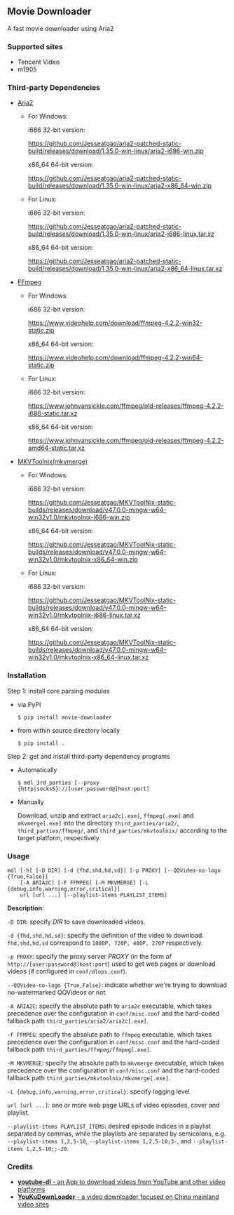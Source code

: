 ## Movie Downloader
A fast movie downloader using Aria2

### Supported sites
* Tencent Video
* m1905

### Third-party Dependencies
* [Aria2](https://github.com/Jesseatgao/aria2-patched-static-build)
    * For Windows:
    
        i686 32-bit version:
    
        https://github.com/Jesseatgao/aria2-patched-static-build/releases/download/1.35.0-win-linux/aria2-i686-win.zip
        
        x86_64 64-bit version:
        
        https://github.com/Jesseatgao/aria2-patched-static-build/releases/download/1.35.0-win-linux/aria2-x86_64-win.zip
    * For Linux:
    
        i686 32-bit version:
        
        https://github.com/Jesseatgao/aria2-patched-static-build/releases/download/1.35.0-win-linux/aria2-i686-linux.tar.xz

        x86_64 64-bit version:
        
        https://github.com/Jesseatgao/aria2-patched-static-build/releases/download/1.35.0-win-linux/aria2-x86_64-linux.tar.xz
        
* [FFmpeg](https://ffmpeg.org/download.html)
    * For Windows:
    
        i686 32-bit version:
    
        https://www.videohelp.com/download/ffmpeg-4.2.2-win32-static.zip
        
        x86_64 64-bit version:
        
        https://www.videohelp.com/download/ffmpeg-4.2.2-win64-static.zip
    * For Linux:
    
        i686 32-bit version:
        
        https://www.johnvansickle.com/ffmpeg/old-releases/ffmpeg-4.2.2-i686-static.tar.xz

        x86_64 64-bit version:
        
        https://www.johnvansickle.com/ffmpeg/old-releases/ffmpeg-4.2.2-amd64-static.tar.xz
        
* [MKVToolnix(mkvmerge)](https://github.com/Jesseatgao/MKVToolNix-static-builds)
    * For Windows:
    
        i686 32-bit version:
    
        https://github.com/Jesseatgao/MKVToolNix-static-builds/releases/download/v47.0.0-mingw-w64-win32v1.0/mkvtoolnix-i686-win.zip
        
        x86_64 64-bit version:
        
        https://github.com/Jesseatgao/MKVToolNix-static-builds/releases/download/v47.0.0-mingw-w64-win32v1.0/mkvtoolnix-x86_64-win.zip
    * For Linux:
    
        i686 32-bit version:
        
        https://github.com/Jesseatgao/MKVToolNix-static-builds/releases/download/v47.0.0-mingw-w64-win32v1.0/mkvtoolnix-i686-linux.tar.xz

        x86_64 64-bit version:
        
        https://github.com/Jesseatgao/MKVToolNix-static-builds/releases/download/v47.0.0-mingw-w64-win32v1.0/mkvtoolnix-x86_64-linux.tar.xz        

### Installation
Step 1: install core parsing modules
* via PyPI

    `$ pip install movie-downloader`

* from within source directory locally

    `$ pip install .`

Step 2: get and install third-party dependency programs
* Automatically

  `$ mdl_3rd_parties [--proxy {http|socks5}://[user:password@]host:port]`

* Manually

  Download, unzip and extract `aria2c[.exe]`, `ffmpeg[.exe]` and `mkvmerge[.exe]` into the directory
 `third_parties/aria2/`, `third_parties/ffmpeg/`, and `third_parties/mkvtoolnix/` according to the target platform, respectively.

### Usage
```
mdl [-h] [-D DIR] [-d {fhd,shd,hd,sd}] [-p PROXY] [--QQVideo-no-logo {True,False}]
    [-A ARIA2C] [-F FFMPEG] [-M MKVMERGE] [-L {debug,info,warning,error,critical}]
    url [url ...] [--playlist-items PLAYLIST_ITEMS]
```

**Description**:

`-D DIR`: specify _DIR_ to save downloaded videos.

`-d {fhd,shd,hd,sd}`: specify the definition of the video to download. `fhd,shd,hd,sd` correspond to `1080P, 720P, 480P, 270P` respectively.

`-p PROXY`: specify the proxy server _PROXY_ (in the form of `http://[user:password@]host:port`)
    used to get web pages or download videos (if configured in `conf/dlops.conf`).

`--QQVideo-no-logo {True,False}`: indicate whether we're trying to download no-watermarked QQVideos or not.

`-A ARIA2C`: specify the absolute path to `aria2c` executable, which takes precedence over the configuration in `conf/misc.conf`
    and the hard-coded fallback path `third_parties/aria2/aria2c[.exe]`.

`-F FFMPEG`: specify the absolute path to `ffmpeg` executable, which takes precedence over the configuration in `conf/misc.conf`
    and the hard-coded fallback path `third_parties/ffmpeg/ffmpeg[.exe]`.

`-M MKVMERGE`: specify the absolute path to `mkvmerge` executable, which takes precedence over the configuration in `conf/misc.conf`
    and the hard-coded fallback path `third_parties/mkvtoolnix/mkvmerge[.exe]`.

`-L {debug,info,warning,error,critical}`: specify logging level.

`url [url ...]`: one or more web page URLs of video episodes, cover and playlist.

`--playlist-items PLAYLIST_ITEMS`: desired episode indices in a playlist separated by commas, while the playlists are separated by semicolons,
    e.g. `--playlist-items 1,2,5-10`, `--playlist-items 1,2,5-10;3-`, and `--playlist-items 1,2,5-10;;-20`.

### Credits
* [**youtube-dl** - an App to download videos from YouTube and other video platforms](https://github.com/ytdl-org/youtube-dl)
* [**YouKuDownLoader** - a video downloader focused on China mainland video sites](https://github.com/SeaHOH/ykdl)